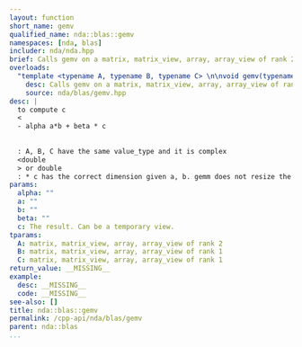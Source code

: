```yaml
---
layout: function
short_name: gemv
qualified_name: nda::blas::gemv
namespaces: [nda, blas]
includer: nda/nda.hpp
brief: Calls gemv on a matrix, matrix_view, array, array_view of rank 2
overloads:
  "template <typename A, typename B, typename C> \n\nvoid gemv(typename A::value_type alpha, const A & a, const B & b, typename A::value_type beta, C && c)":
    desc: Calls gemv on a matrix, matrix_view, array, array_view of rank 2
    source: nda/blas/gemv.hpp
desc: |
  to compute c
  <
  - alpha a*b + beta * c
  
  
  : A, B, C have the same value_type and it is complex
  <double
  > or double 
  : * c has the correct dimension given a, b. gemm does not resize the object,
params:
  alpha: ""
  a: ""
  b: ""
  beta: ""
  c: The result. Can be a temporary view.
tparams:
  A: matrix, matrix_view, array, array_view of rank 2
  B: matrix, matrix_view, array, array_view of rank 1
  C: matrix, matrix_view, array, array_view of rank 1
return_value: __MISSING__
example:
  desc: __MISSING__
  code: __MISSING__
see-also: []
title: nda::blas::gemv
permalink: /cpp-api/nda/blas/gemv
parent: nda::blas
...
```


